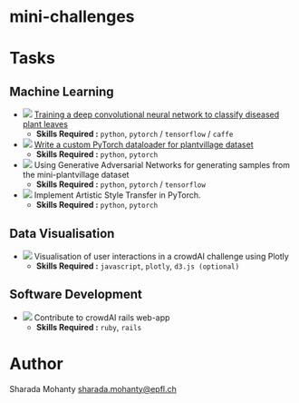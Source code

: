 # mini-challenges

# Tasks

## Machine Learning
* ![](https://img.shields.io/badge/difficulty-easy-brightgreen.svg) [Training a deep convolutional neural network to classify diseased plant leaves](tasks/cnn-plantvillage.md)
  * **Skills Required :** `python`, `pytorch` / `tensorflow` / `caffe`
* ![](https://img.shields.io/badge/difficulty-easy-brightgreen.svg) [Write a custom PyTorch dataloader for plantvillage dataset](tasks/pytorch-dataloader.md)
  * **Skills Required :** `python`, `pytorch`
* ![](https://img.shields.io/badge/difficulty-hard-red.svg) Using Generative Adversarial Networks for generating samples from the mini-plantvillage dataset
  * **Skills Required :** `python`, `pytorch` / `tensorflow`
* ![](https://img.shields.io/badge/difficulty-medium-yellow.svg) Implement Artistic Style Transfer in PyTorch.
  * **Skills Required :** `python`, `pytorch`

## Data Visualisation
* ![](https://img.shields.io/badge/difficulty-medium-yellow.svg) Visualisation of user interactions in a crowdAI challenge using Plotly
  * **Skills Required :** `javascript`, `plotly`, `d3.js (optional)`

## Software Development
* ![](https://img.shields.io/badge/difficulty-medium-yellow.svg) Contribute to crowdAI rails web-app
  * **Skills Required :** `ruby`, `rails`

# Author
Sharada Mohanty <sharada.mohanty@epfl.ch>
